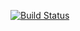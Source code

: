 [![Build Status](https://travis-ci.org/TpLq/lab_4.svg?branch=master)](https://travis-ci.org/TpLq/lab_4)
